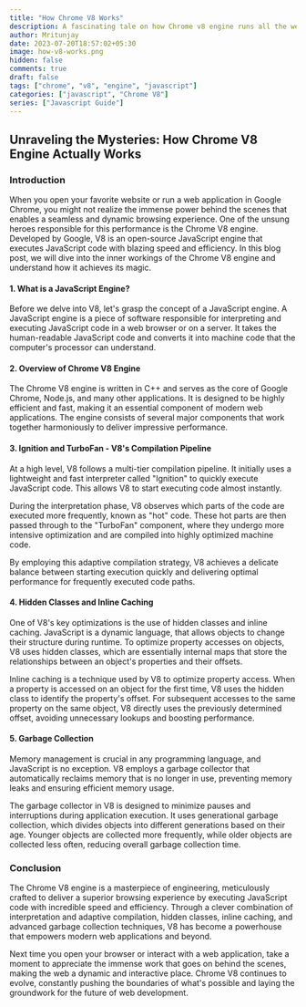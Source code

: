```yaml
---
title: "How Chrome V8 Works"
description: A fascinating tale on how Chrome v8 engine runs all the web apps we love
author: Mritunjay
date: 2023-07-20T18:57:02+05:30
image: how-v8-works.png
hidden: false
comments: true
draft: false
tags: ["chrome", "v8", "engine", "javascript"]
categories: ["javascript", "Chrome V8"]
series: ["Javascript Guide"]
---
```


## Unraveling the Mysteries: How Chrome V8 Engine Actually Works

### Introduction

When you open your favorite website or run a web application in Google Chrome, you might not realize the immense power behind the scenes that enables a seamless and dynamic browsing experience. One of the unsung heroes responsible for this performance is the Chrome V8 engine. Developed by Google, V8 is an open-source JavaScript engine that executes JavaScript code with blazing speed and efficiency. In this blog post, we will dive into the inner workings of the Chrome V8 engine and understand how it achieves its magic.

 #### 1. What is a JavaScript Engine?

Before we delve into V8, let's grasp the concept of a JavaScript engine. A JavaScript engine is a piece of software responsible for interpreting and executing JavaScript code in a web browser or on a server. It takes the human-readable JavaScript code and converts it into machine code that the computer's processor can understand.

 #### 2. Overview of Chrome V8 Engine

The Chrome V8 engine is written in C++ and serves as the core of Google Chrome, Node.js, and many other applications. It is designed to be highly efficient and fast, making it an essential component of modern web applications. The engine consists of several major components that work together harmoniously to deliver impressive performance.

 #### 3. Ignition and TurboFan - V8's Compilation Pipeline

At a high level, V8 follows a multi-tier compilation pipeline. It initially uses a lightweight and fast interpreter called "Ignition" to quickly execute JavaScript code. This allows V8 to start executing code almost instantly.

During the interpretation phase, V8 observes which parts of the code are executed more frequently, known as "hot" code. These hot parts are then passed through to the "TurboFan" component, where they undergo more intensive optimization and are compiled into highly optimized machine code.

By employing this adaptive compilation strategy, V8 achieves a delicate balance between starting execution quickly and delivering optimal performance for frequently executed code paths.

 #### 4. Hidden Classes and Inline Caching

One of V8's key optimizations is the use of hidden classes and inline caching. JavaScript is a dynamic language, that allows objects to change their structure during runtime. To optimize property accesses on objects, V8 uses hidden classes, which are essentially internal maps that store the relationships between an object's properties and their offsets.

Inline caching is a technique used by V8 to optimize property access. When a property is accessed on an object for the first time, V8 uses the hidden class to identify the property's offset. For subsequent accesses to the same property on the same object, V8 directly uses the previously determined offset, avoiding unnecessary lookups and boosting performance.

 #### 5. Garbage Collection

Memory management is crucial in any programming language, and JavaScript is no exception. V8 employs a garbage collector that automatically reclaims memory that is no longer in use, preventing memory leaks and ensuring efficient memory usage.

The garbage collector in V8 is designed to minimize pauses and interruptions during application execution. It uses generational garbage collection, which divides objects into different generations based on their age. Younger objects are collected more frequently, while older objects are collected less often, reducing overall garbage collection time.

### Conclusion

The Chrome V8 engine is a masterpiece of engineering, meticulously crafted to deliver a superior browsing experience by executing JavaScript code with incredible speed and efficiency. Through a clever combination of interpretation and adaptive compilation, hidden classes, inline caching, and advanced garbage collection techniques, V8 has become a powerhouse that empowers modern web applications and beyond.

Next time you open your browser or interact with a web application, take a moment to appreciate the immense work that goes on behind the scenes, making the web a dynamic and interactive place. Chrome V8 continues to evolve, constantly pushing the boundaries of what's possible and laying the groundwork for the future of web development.
